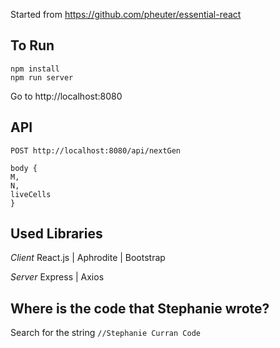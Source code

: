 Started from https://github.com/pheuter/essential-react

## To Run
```
npm install
npm run server
```
Go to http://localhost:8080

## API

```
POST http://localhost:8080/api/nextGen

body {
M,
N, 
liveCells
}
```

## Used Libraries

*Client* React.js | Aphrodite | Bootstrap

*Server* Express | Axios

## Where is the code that Stephanie wrote?

Search for the string `//Stephanie Curran Code`

